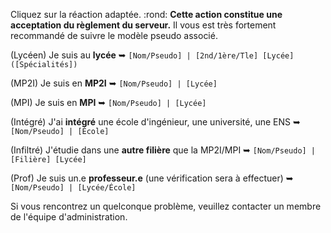 Cliquez sur la réaction adaptée.
:rond: __**Cette action constitue une acceptation du règlement du serveur.**__
Il vous est très fortement recommandé de suivre le modèle pseudo associé.

(Lycéen) Je suis au **lycée**
➥ `[Nom/Pseudo] | [2nd/1ère/Tle] [Lycée] ([Spécialités])`

(MP2I) Je suis en **MP2I**
➥ `[Nom/Pseudo] | [Lycée]`

(MPI) Je suis en **MPI**
➥ `[Nom/Pseudo] | [Lycée]`

(Intégré) J'ai **intégré** une école d'ingénieur, une université, une ENS
➥ `[Nom/Pseudo] | [École]`

(Infiltré) J'étudie dans une **autre filière** que la MP2I/MPI
➥ `[Nom/Pseudo] | [Filière] [Lycée]`

(Prof) Je suis un.e **professeur.e**  (une vérification sera à effectuer)
➥ `[Nom/Pseudo] | [Lycée/École]`

Si vous rencontrez un quelconque problème, veuillez contacter un membre de l'équipe d'administration.
